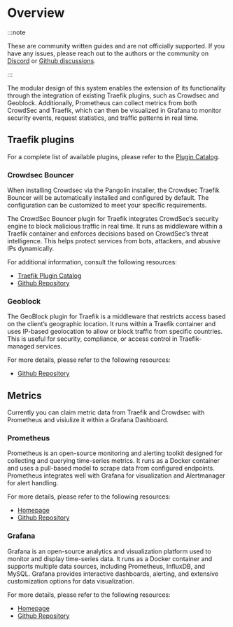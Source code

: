 # Overview

:::note

These are community written guides and are not officially supported. If you have any issues, please reach out to the authors or the community on [Discord](https://discord.gg/HCJR8Xhme4) or [Github discussions](https://github.com/orgs/fosrl/discussions).

:::

The modular design of this system enables the extension of its functionality through the integration of existing Traefik plugins, such as Crowdsec and Geoblock.
Additionally, Prometheus can collect metrics from both CrowdSec and Traefik, which can then be visualized in Grafana to monitor security events, request statistics, and traffic patterns in real time.

## Traefik plugins

For a complete list of available plugins, please refer to the [Plugin Catalog](https://plugins.traefik.io/plugins).

### Crowdsec Bouncer

When installing Crowdsec via the Pangolin installer, the Crowdsec Traefik Bouncer will be automatically installed and configured by default. The configuration can be customized to meet your specific requirements.

The CrowdSec Bouncer plugin for Traefik integrates CrowdSec’s security engine to block malicious traffic in real time. It runs as middleware within a Traefik container and enforces decisions based on CrowdSec’s threat intelligence. This helps protect services from bots, attackers, and abusive IPs dynamically.

For additional information, consult the following resources:

- [Traefik Plugin Catalog](https://plugins.traefik.io/plugins/6335346ca4caa9ddeffda116/crowdsec-bouncer-traefik-plugin)
- [Github Repository](https://github.com/maxlerebourg/crowdsec-bouncer-traefik-plugin)

### Geoblock

The GeoBlock plugin for Traefik is a middleware that restricts access based on the client’s geographic location. It runs within a Traefik container and uses IP-based geolocation to allow or block traffic from specific countries. This is useful for security, compliance, or access control in Traefik-managed services.

For more details, please refer to the following resources:

- [Github Repository](https://github.com/PascalMinder/geoblock)

## Metrics

Currently you can claim metric data from Traefik and Crowdsec with Prometheus and visiulize it within a Grafana Dashboard.

### Prometheus

Prometheus is an open-source monitoring and alerting toolkit designed for collecting and querying time-series metrics. It runs as a Docker container and uses a pull-based model to scrape data from configured endpoints. Prometheus integrates well with Grafana for visualization and Alertmanager for alert handling.

For more details, please refer to the following resources:

- [Homepage](https://prometheus.io/)
- [Github Repository](https://github.com/prometheus/prometheus)

### Grafana

Grafana is an open-source analytics and visualization platform used to monitor and display time-series data. It runs as a Docker container and supports multiple data sources, including Prometheus, InfluxDB, and MySQL. Grafana provides interactive dashboards, alerting, and extensive customization options for data visualization.

For more details, please refer to the following resources:

- [Homepage](https://grafana.com/)
- [Github Repository](https://github.com/grafana/grafana)
